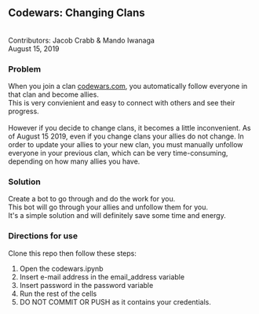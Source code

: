 ## Codewars: Changing Clans
<br />
Contributors: Jacob Crabb & Mando Iwanaga
<br />
August 15, 2019
<br />

### Problem
When you join a clan <a href="http://www.codewars.com" >codewars.com</a>, you automatically follow everyone in that clan and become allies. 
<br />
This is very convienient and easy to connect with others and see their progress. 
<br />
<br />
However if you decide to change clans, it becomes a little inconvenient. As of August 15 2019, even if you change clans your allies do not change. In order to update your allies to your new clan, you must manually unfollow everyone in your previous clan, which can be very time-consuming, depending on how many allies you have. 

### Solution
Create a bot to go through and do the work for you.
<br />
This bot will go through your allies and unfollow them for you.
<br />
It's a simple solution and will definitely save some time and energy.

### Directions for use
Clone this repo then follow these steps: 
<br />
1. Open the codewars.ipynb
2. Insert e-mail address in the email_address variable
3. Insert password in the password variable
4. Run the rest of the cells
5. DO NOT COMMIT OR PUSH as it contains your credentials. 



